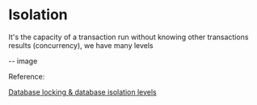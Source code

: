 # Isolation

It's the capacity of a transaction run without knowing other transactions results (concurrency), we have many levels

-- image

Reference:

  [Database locking & database isolation levels](https://retool.com/blog/isolation-levels-and-locking-in-relational-databases/)
